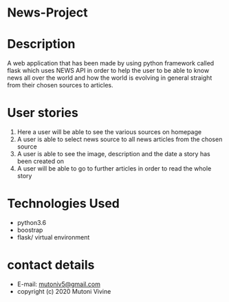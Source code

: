 # News-Project

# Description
A web application that has been made by using python framework called flask
which uses NEWS API in order to help the user to be able to know news all over
the world and how the world is evolving in general straight from their chosen sources
to articles.

# User stories 

1. Here a user will be able to see the various sources on homepage
2. A user is able to select news source to all news articles from the chosen source
3. A user is able to see the image, description and the date a story has been created on 
4. A user will be able to go to further articles in order to read the whole story

# Technologies Used
- python3.6
- boostrap
- flask/ virtual environment 

# contact details 

- E-mail: mutoniv5@gmail.com
- copyright (c) 2020 Mutoni Vivine
